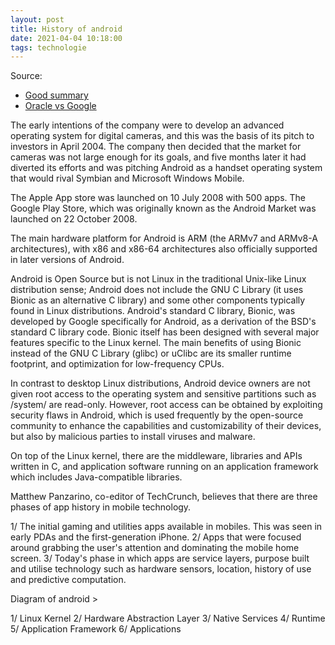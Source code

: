 ```yaml
---
layout: post
title: History of android
date: 2021-04-04 10:18:00
tags: technologie
---
```


Source: 
- [Good summary](https://www.youtube.com/watch?v=9wWgw9smBJs)
- [Oracle vs Google](https://www.youtube.com/watch?v=IDwGHr32Vw4)

The early intentions of the company were to develop an advanced operating system for digital cameras, and this was the basis of its pitch to investors in April 2004. The company then decided that the market for cameras was not large enough for its goals, and five months later it had diverted its efforts and was pitching Android as a handset operating system that would rival Symbian and Microsoft Windows Mobile.

The Apple App store was launched on 10 July 2008 with 500 apps. The Google Play Store, which was originally known as the Android Market was launched on 22 October 2008.

The main hardware platform for Android is ARM (the ARMv7 and ARMv8-A architectures), with x86 and x86-64 architectures also officially supported in later versions of Android.

Android is Open Source but is not Linux in the traditional Unix-like Linux distribution sense; Android does not include the GNU C Library (it uses Bionic as an alternative C library) and some other components typically found in Linux distributions. Android's standard C library, Bionic, was developed by Google specifically for Android, as a derivation of the BSD's standard C library code. Bionic itself has been designed with several major features specific to the Linux kernel. The main benefits of using Bionic instead of the GNU C Library (glibc) or uClibc are its smaller runtime footprint, and optimization for low-frequency CPUs.

In contrast to desktop Linux distributions, Android device owners are not given root access to the operating system and sensitive partitions such as /system/ are read-only. However, root access can be obtained by exploiting security flaws in Android, which is used frequently by the open-source community to enhance the capabilities and customizability of their devices, but also by malicious parties to install viruses and malware.

On top of the Linux kernel, there are the middleware, libraries and APIs written in C, and application software running on an application framework which includes Java-compatible libraries. 

Matthew Panzarino, co-editor of TechCrunch, believes that there are three phases of app history in mobile technology.

1/ The initial gaming and utilities apps available in mobiles. This was seen in early PDAs and the first-generation iPhone. 
2/ Apps that were focused around grabbing the user's attention and dominating the mobile home screen. 
3/ Today's phase in which apps are service layers, purpose built and utilise technology such as hardware sensors, location, history of use and predictive computation. 

Diagram of android >

1/ Linux Kernel
2/ Hardware Abstraction Layer
3/ Native Services
4/ Runtime
5/ Application Framework
6/ Applications
